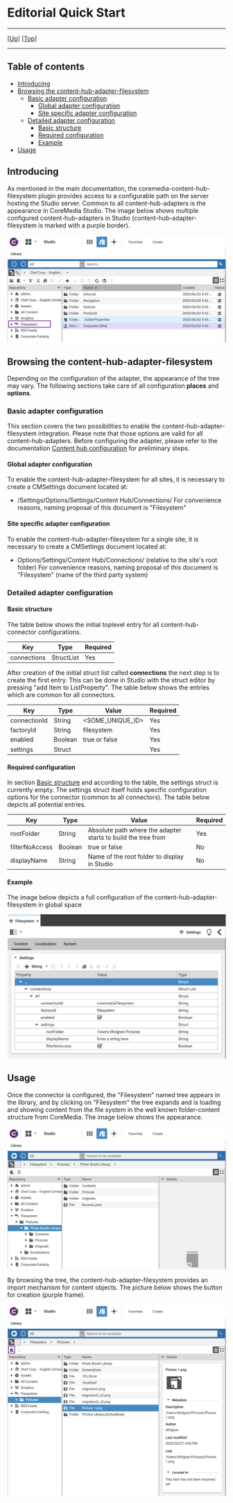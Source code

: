 # Editorial Quick Start

--------------------------------------------------------------------------------

\[[Up](README.md)\] \[[Top](#top)\]

--------------------------------------------------------------------------------

## Table of contents

* [Introducing](#introducing)
* [Browsing the content-hub-adapter-filesystem](#browsing-the-content-hub-adapter-filesystem)
    * [Basic adapter configuration](#basic-adapter-configuration)
        * [Global adapter configuration](#global-adapter-configuration)
        * [Site specific adapter configuration](#site-specific-adapter-configuration)
    * [Detailed adapter configuration](#detailed-adapter-configuration)
        * [Basic structure](#basic-structure)
        * [Required configuration](#required-configuration)
        * [Example](#example)     
* [Usage](#usage)    

## Introducing

As mentioned in the main documentation, the coremedia-content-hub-filesystem plugin
provides access to a configurable path on the server hosting the Studio server. Common to all
content-hub-adapters is the appearance in CoreMedia Studio. The image below shows 
multiple configured content-hub-adapters in Studio (content-hub-adapter-filesystem is marked with a purple border).

![Image1: Studio appearance with configured adapters](images/editorial/library01.png)
  
## Browsing the content-hub-adapter-filesystem
Depending on the configuration of the adapter, the appearance of the tree may vary. The following sections 
take care of all configuration **places** and **options**.

### Basic adapter configuration
This section covers the two possibilities to enable the content-hub-adapter-filesystem integration. Please note that those
options are valid for all content-hub-adapters. Before configuring the adapter, please refer to the documentation [Content hub configuration](https://documentation.coremedia.com/cmcc-10/artifacts/2004/webhelp/deployment-en/content/Studio-Contenthub-Configuration.html)
for preliminary steps.

#### Global adapter configuration
To enable the content-hub-adapter-filesystem for all sites, it is necessary to create a CMSettings document located at:
* /Settings/Options/Settings/Content Hub/Connections/
For convenience reasons, naming proposal of this document is "Filesystem"

#### Site specific adapter configuration
To enable the content-hub-adapter-filesystem for a single site, it is necessary to create a CMSettings document located at:
* Options/Settings/Content Hub/Connections/ (relative to the site's root folder)
For convenience reasons, naming proposal of this document is "Filesystem" (name of the third party system)


### Detailed adapter configuration

#### Basic structure
The table below shows the initial toplevel entry for all content-hub-connector configurations.

| Key         | Type       | Required   |
|-------------|------------|------------|
| connections | StructList | Yes        |

After creation of the initial struct list called **connections** the next step is to create the first entry. This can be done 
in Studio with the struct editor by pressing "add Item to ListProperty". The table below shows the entries which are common for all connectors.

| Key           | Type       | Value            | Required   |
|---------------|------------|------------------|------------|
| connectionId  | String      | <SOME_UNIQUE_ID> | Yes        |
| factoryId     | String      | filesystem       | Yes        |
| enabled       | Boolean     | true or false    | Yes        |
| settings       | Struct     |                  | Yes        |
          

#### Required configuration
In section [Basic structure](#basic-structure) and according to the table, the settings struct is currently empty.
The settings struct itself holds specific configuration options for the connector (common to all connectors).
The table below depicts all potential entries. 

| Key               | Type       | Value                                                    | Required   |
|---------------    |------------|------------                                              |------------|
| rootFolder        | String     | Absolute path where the adapter starts to build the tree from             | Yes        |
| filterNoAccess    | Boolean    | true or false                                            | No        |
| displayName       | String     | Name of the root folder to display in Studio             | No         |

#### Example
The image below depicts a full configuration of the content-hub-adapter-filesystem in global space

![Image2: Full adapter configuration](images/editorial/settings.png)

## Usage
Once the connector is configured, the "Filesystem" named tree appears in the library, and by clicking on "Filesystem"
the tree expands and is loading and showing content from the file system in the well known folder-content structure from CoreMedia. The image below shows the appearance.

![Image2: Expanded Studio tree](images/editorial/library02.png)  

By browsing the tree, the content-hub-adapter-filesystem provides an import mechanism for content objects. The picture below shows the 
button for creation (purple frame).

![Image2: Expanded Studio tree](images/editorial/library03.png) 
